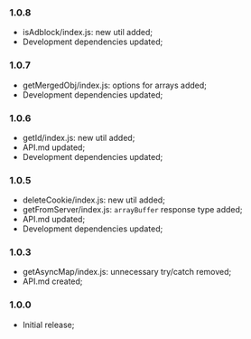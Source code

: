 ### 1.0.8
- isAdblock/index.js: new util added;
- Development dependencies updated;

### 1.0.7
- getMergedObj/index.js: options for arrays added;
- Development dependencies updated;

### 1.0.6
- getId/index.js: new util added;
- API.md updated;
- Development dependencies updated;

### 1.0.5
- deleteCookie/index.js: new util added;
- getFromServer/index.js: `arrayBuffer` response type added;
- API.md updated;
- Development dependencies updated;

### 1.0.3
- getAsyncMap/index.js: unnecessary try/catch removed;
- API.md created;

### 1.0.0
- Initial release;
